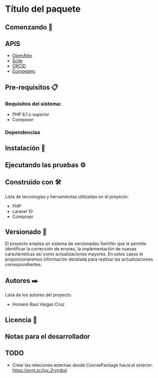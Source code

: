 # Título del paquete

## Comenzando 🚀

## APIS
 - [OpenAlex](https://docs.openalex.org/)
 - [Scite](https://api.scite.ai)
 - [ORCID](https://orcid.org/)
 - [Europepmc](https://europepmc.org/)

## Pre-requisitos 📋

### Requisitos del sistema:
- PHP 8.1 o superior
- Composer

### Dependencias

## Instalación 🔧

## Ejecutando las pruebas ⚙️

## Construido con 🛠️

Lista de tecnologías y herramientas utilizadas en el proyecto:
- PHP
- Laravel 10
- Composer

## Versionado 📌

El proyecto emplea un sistema de versionadao SemVer que le permite identificar la corrección de errores, la implementación de nuevas características así como actualizaciones mayores. En estos casos le proporcionaremos información detallada para realizar las actualizaciones correspondientes.

## Autores ✒️

Lista de los autores del proyecto.
 - Homero Raul Vargas Cruz

## Licencia 📄


## Notas para el desarrollador

## TODO
 - Crear las relaciones externas desde CoursePackage hacia el exterior: https://prnt.sc/Ioy_2ryn4pii